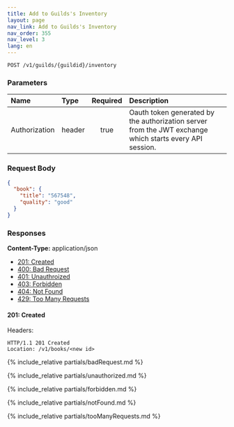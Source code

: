 ```yaml
---
title: Add to Guilds's Inventory
layout: page
nav_link: Add to Guilds's Inventory
nav_order: 355
nav_level: 3
lang: en
---
```


```
POST /v1/guilds/{guildid}/inventory
```

### Parameters

| Name | Type  | Required | Description |
|:--------------|:--------|:----------:|:----------------------------------------------------------------------------------|
| Authorization | header | true | Oauth token generated by the authorization server from the JWT exchange which starts every API session. |

### Request Body
```json
{
  "book": {
    "title": "567548",
    "quality": "good"
  }
}
```

### Responses
**Content-Type:** application/json
- [201: Created](#201-created)
- [400: Bad Request](#400-bad-request)
- [401: Unauthroized](#401-unauthorized)
- [403: Forbidden](#403-forbidden)
- [404: Not Found](#404-not-found)
- [429: Too Many Requests](#429-too-many-requests)

#### 201: Created
Headers:
```http
HTTP/1.1 201 Created
Location: /v1/books/<new id>
```

{% include_relative partials/badRequest.md %}

{% include_relative partials/unauthorized.md %}

{% include_relative partials/forbidden.md %}

{% include_relative partials/notFound.md %}

{% include_relative partials/tooManyRequests.md %}
